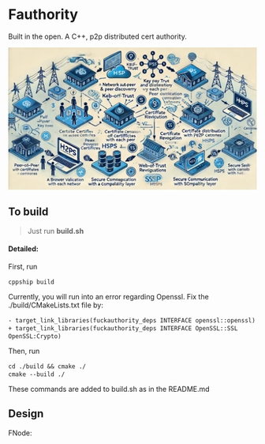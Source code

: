 # Fauthority

Built in the open. A C++, p2p distributed cert authority.

![alt text](./docs/land.webp)

## To build
> Just run __build.sh__

#### Detailed:

First, run 

````
cppship build
````

Currently, you will run into an error regarding Openssl. Fix the ./build/CMakeLists.txt file by:
````
- target_link_libraries(fuckauthority_deps INTERFACE openssl::openssl)
+ target_link_libraries(fuckauthority_deps INTERFACE OpenSSL::SSL OpenSSL:Crypto)
````

Then, run

````
cd ./build && cmake ./
cmake --build ./
````

These commands are added to build.sh as in the README.md

## Design

FNode:
